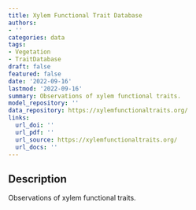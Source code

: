 ```yaml
---
title: Xylem Functional Trait Database
authors:
- ''
categories: data
tags:
- Vegetation
- TraitDatabase
draft: false
featured: false
date: '2022-09-16'
lastmod: '2022-09-16'
summary: Observations of xylem functional traits.
model_repository: ''
data_repository: https://xylemfunctionaltraits.org/
links:
  url_doi: ''
  url_pdf: ''
  url_source: https://xylemfunctionaltraits.org/
  url_docs: ''
---
```


## Description

Observations of xylem functional traits.

